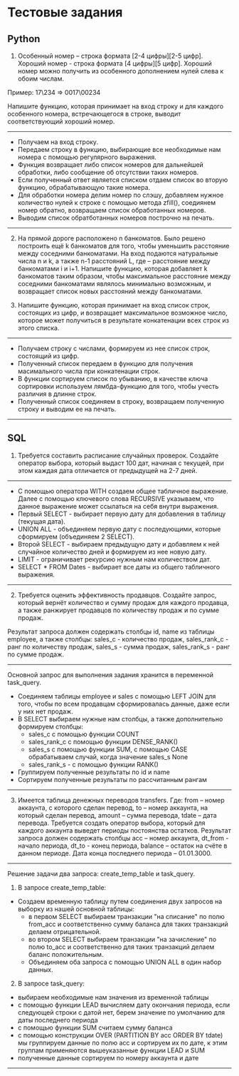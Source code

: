 # Тестовые задания  

## Python  

1) Особенный номер – строка формата [2-4 цифры]\[2-5 цифр]. 
Хороший номер - строка формата [4 цифры]\[5 цифр]. 
Хороший номер можно получить из особенного дополнением нулей слева к обоим числам.

Пример:
17\234 => 0017\00234 

Напишите функцию, которая принимает на вход строку и для каждого особенного номера, встречающегося в строке, выводит соответствующий хороший номер.

------------------------------------------------------------------------------
- Получаем на вход строку.
- Передаем строку в функцию, выбирающие все необходимые нам номера с помощью регулярного выражения.
- Функция возвращает либо список номеров для дальнейшей обработки, либо сообщение об отсутствии таких номеров.
- Если полученный ответ является списком отдаем список во вторую функцию, обрабатывающую такие номера.
- Для обработки номера делим номер по слэшу, добавляем нужное количество нулей к строке с помощью метода zfill(), соедиянем номер обратно, возвращаем список обработанных номеров.
- Выводим список обратботанных номеров построчно на печать.
------------------------------------------------------------------------------

2) На прямой дороге расположено n банкоматов. Было решено построить ещё k банкоматов для того, чтобы уменьшить расстояние между соседними банкоматами. 
На вход подаются натуральные числа n и k, а также n-1 расстояний L, где – расстояние между банкоматами i и  i+1. Напишите функцию, которая добавляет k банкоматов таким образом, чтобы максимальное расстояние между соседними банкоматами являлось минимально возможным, и возвращает список новых расстояний между банкоматами.

3) Напишите функцию, которая принимает на вход список строк, состоящих из цифр, и возвращает максимальное возможное число, которое может получиться в результате конкатенации всех строк из этого списка.

------------------------------------------------------------------------------
- Получаем строку с числами, формируем из нее список строк, состоящий из цифр.
- Полученный список передаем в функцию для получения масимального числа при конкатенации строк.
- В функции сортируем список по убыванию, в качестве ключа сортировки используем лямбда-функцию для того, чтобы учесть различия в длинне строк.
- Полученный список соединяем в строку, возвращаем полученную строку и выводим ее на печать.
------------------------------------------------------------------------------

## SQL

1) Требуется составить расписание случайных проверок. Создайте оператор выбора, который выдаст 100 дат, начиная с текущей, при этом каждая дата отличается от предыдущей на 2-7 дней.

------------------------------------------------------------------------------
- С помощью оператора WITH создаем общее табличное выражение. Далее с помощью ключевого слова RECURSIVE указываем, что данное выражение может ссылаться на себя внутри выражения.
- Первый SELECT - выбирает первую дату для добавления в таблицу (текущая дата).
- UNION ALL - объединяем первую дату с последующими, которые сформируем (объединяем 2 SELECT).
- Второй SELECT - выбираем предыдущую дату и добавляем к ней случайное количество дней 
и формируем из нее новую дату.
- LIMIT - ограничивает рекурсию нужным нам количеством дат.
- SELECT * FROM Dates - выбирает все даты из общего табличного выражения.
------------------------------------------------------------------------------

2) Требуется оценить эффективность продавцов. Создайте запрос, который вернёт количество и сумму продаж для каждого продавца, а также ранжирует продавцов по количеству продаж и по сумме продаж.

Результат запроса должен содержать столбцы id, name из таблицы employee, а также столбцы:
sales_c - количество продаж, 
sales_rank_c - ранг по количеству продаж, 
sales_s - сумма продаж, 
sales_rank_s -  ранг по сумме продаж.

------------------------------------------------------------------------------
Основной запрос для выполнения задания хранится в переменной task_query.
- Соединяем таблицы employee и sales с помощью LEFT JOIN для того, чтобы по всем продавцам сформировалась данные, даже если у них нет продаж.
- В SELECT выбираем нужные нам столбцы, а также дополнительно формируем столбцы:
    - sales_c с помощью функции COUNT
    - sales_rank_c с помощью функции DENSE_RANK()
    - sales_s с помощью функции SUM, с помощью CASE обрабатываем случай, когда значение sales_s None
    - sales_rank_s - с помощью функции RANK()
- Группируем полученные результаты по id и name
- Сортируем полученные результаты по рассчитанным рангам
------------------------------------------------------------------------------

3) Имеется таблица денежных переводов transfers. Где:
from – номер аккаунта, с которого сделан перевод,
to – номер аккаунта, на который сделан перевод,
amount – сумма перевода,
tdate – дата перевода.
Требуется создать оператор выбора, который для каждого аккаунта выведет периоды постоянства остатков. Результат запроса должен содержать столбцы acc – номер аккаунта, dt_from - начало периода,
dt_to - конец периода, balance – остаток на счёте в данном периоде.
Дата конца последнего периода – 01.01.3000.

------------------------------------------------------------------------------
Решение задачи два запроса: create_temp_table и task_query.
1) В запросе create_temp_table:
- Создаем временную таблицу путем соединения двух запросов на выборку из нашей основной таблицы:
    - в первом SELECT выбираем транзакции "на списание" по полю from_acc и соответственно сумму баланса для таких транзакций делаем отрицательной.
    - во втором SELECT выбираем транзакции "на зачисление" по полю to_acc и соответственно для таких транзакций делаем баланс положительным.
    - Объединяем оба запроса с помощью UNION ALL в один набор данных.
2) В запросе task_query:
- выбираем необходимые нам значения из временной таблицы
- с помощью функции LEAD вычисляем дату окончания периода, если следующей строки с датой нет, берем значение по умолчанию для даты последнего периода
- с помощью функции SUM считаем сумму баланса
- с помощью конструкции OVER (PARTITION BY acc ORDER BY tdate) мы группируем данные по полю acc и сортируем их по дате, к этим группам применяются вышеуказанные функции LEAD и SUM
- полученные данные сортируем по номеру аккаунта и дате
------------------------------------------------------------------------------